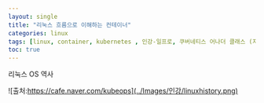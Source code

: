```yaml
---
layout: single
title: "리눅스 흐름으로 이해하는 컨테이너"
categories: linux
tags: [linux, container, kubernetes , 인강-일프로, 쿠버네티스 어나더 클래스 (지상편) - Sprint 1 2  ]
toc: true
---
```


리눅스 OS 역사
 
![출처:https://cafe.naver.com/kubeops](../Images/인강/linuxhistory.png)
